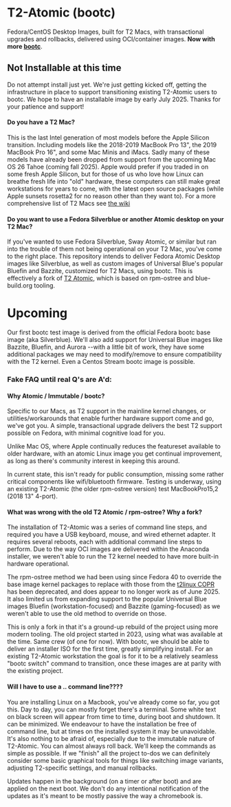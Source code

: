 # T2-Atomic (bootc)
Fedora/CentOS Desktop Images, built for T2 Macs, with transactional upgrades and rollbacks, delivered using OCI/container images. **Now with more [bootc](https://bootc-dev.github.io/bootc/)**.
## Not Installable at this time
Do not attempt install just yet. We're just getting kicked off, getting the infrastructure in place to support transitioning existing T2-Atomic users to bootc. We hope to have an installable image by early July 2025. Thanks for your patience and support! 

#### Do you have a T2 Mac? 
This is the last Intel generation of most models before the Apple Silicon transition. Including models like the 2018-2019 MacBook Pro 13", the 2019 MacBook Pro 16", and some Mac Minis and iMacs. Sadly many of these models have already been dropped from support from the upcoming Mac OS 26 Tahoe (coming fall 2025). Apple would prefer if you traded in on some fresh Apple Silicon, but for those of us who love how Linux can breathe fresh life into "old" hardware, these computers can still make great workstations for years to come, with the latest open source packages (while Apple sunsets rosetta2 for no reason other than they want to). 
For a more comprehensive list of T2 Macs see [the wiki](https://github.com/kansei-os/t2-atomic/wiki/T2-Hardware)

#### Do you want to use a Fedora Silverblue or another Atomic desktop on your T2 Mac?
If you've wanted to use Fedora Silverblue, Sway Atomic, or similar but ran into the trouble of them not being operational on your T2 Mac, you've come to the right place. This repository intends to deliver Fedora Atomic Desktop images like Silverblue, as well as custom images of Universal Blue's popular Bluefin and Bazzite, customized for T2 Macs, using bootc. This is effectively a fork of [T2 Atomic](https://github.com/lauretano/t2-atomic/), which is based on rpm-ostree and blue-build.org tooling.

# Upcoming
Our first bootc test image is derived from the official Fedora bootc base image (aka Silverblue). We'll also add support for Universal Blue images like Bazzite, Bluefin, and Aurora --with a little bit of work, they have some additional packages we may need to modify/remove to ensure compatibility with the T2 kernel. Even a Centos Stream bootc image is possible.

### Fake FAQ until real Q's are A'd:
#### Why Atomic / Immutable / bootc?
Specific to our Macs, as T2 support in the mainline kernel changes, or utilities/workarounds that enable further hardware support come and go, we've got you. A simple, transactional upgrade delivers the best T2 support possible on Fedora, with minimal cognitive load for you.

Unlike Mac OS, where Apple continually reduces the featureset available to older hardware, with an atomic Linux image you get continual improvement, as long as there's community interest in keeping this around.
 
In current state, this isn't ready for public consumption, missing some rather critical components like wifi/bluetooth firmware. Testing is underway, using an existing T2-Atomic (the older rpm-ostree version) test MacBookPro15,2 (2018 13" 4-port).

#### What was wrong with the old T2 Atomic / rpm-ostree? Why a fork?

The installation of T2-Atomic was a series of command line steps, and required you have a USB keyboard, mouse, and wired ethernet adapter. It requires several reboots, each with additional command line steps to perform. Due to the way OCI images are delivered within the Anaconda installer, we weren't able to run the T2 kernel needed to have more built-in hardware operational.

The rpm-ostree method we had been using since Fedora 40 to override the base image kernel packages to replace with those from the [t2linux COPR](https://copr.fedorainfracloud.org/coprs/sharpenedblade/t2linux/) has been deprecated, and does appear to no longer work as of June 2025. It also limited us from expanding support to the popular Universal Blue images Bluefin (workstation-focused) and Bazzite (gaming-focused) as we weren't able to use the old method to override on those.

This is only a fork in that it's a ground-up rebuild of the project using more modern tooling. The old project started in 2023, using what was available at the time. Same crew (of one for now). With bootc, we should be able to deliver an installer ISO for the first time, greatly simplifying install. For an existing T2-Atomic workstation the goal is for it to be a relatively seamless "bootc switch" command to transition, once these images are at parity with the existing project.

#### Will I have to use a .. command line????
You are installing Linux on a Macbook, you've already come so far, you got this. Day to day, you can mostly forget there's a terminal. Some white text on black screen will appear from time to time, during boot and shutdown. It can be minimized. We endeavour to have the installation be free of command line, but at times on the installed system it may be unavoidable. It's also nothing to be afraid of, especially due to the immutable nature of T2-Atomic. You can almost always roll back. We'll keep the commands as simple as possible. If we "finish" all the project to-dos we can definitely consider some basic graphical tools for things like switching image variants, adjusting T2-specific settings, and manual rollbacks.

Updates happen in the background (on a timer or after boot) and are applied on the next boot. We don't do any intentional notification of the updates as it's meant to be mostly passive the way a chromebook is.
